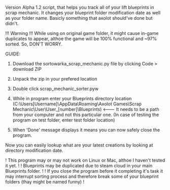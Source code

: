 Version Alpha 1.2 script, that helps you track all of your lift blueprints in scrap mechanic.
It changes your blueprint folder modification date as well as your folder name. Basicly something that axolot should've done but didn't.

!!! Warning !!! While using on original game folder, it might cause in-game duplicates to appear, althoe the game will be 100% functional and ~97% sorted. So, DON'T WORRY.

GUIDE:

1. Download the sortowarka_scrap_mechanic.py file by clicking Code > download ZIP

2. Unpack the zip in your prefered location

3. Double click scrap_mechanic_sorter.pyw

4. While in program enter your Blueprints directory location (C:\Users\[Username]\AppData\Roaming\Axolot Games\Scrap Mechanic\User\User\_[number]\Blueprints)  <--- It needs to be a path from your computer and not this particular one. (In case of testing the program on test folder, enter test folder location)
5. When 'Done' message displays it means you can now safely close the program.

Now you can easily lookup what are your latest creations by looking at directory modification date.

! This program may or may not work on Linux or Mac, althoe I haven't tested it yet. !
! Blueprints may be duplicated due to steam cloud in your main Blueprints folder. !
! If you close the program before it completing it's task it may interrupt sorting process and therefore break some of your blueprint folders (thay might be named funny) !
